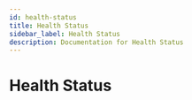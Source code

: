 ```yaml
---
id: health-status
title: Health Status
sidebar_label: Health Status
description: Documentation for Health Status
---
```


# Health Status
